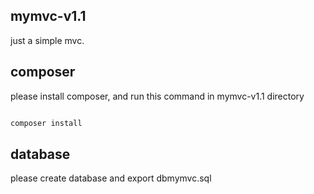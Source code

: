 ## mymvc-v1.1

just a simple mvc.


## composer

please install composer, and run this command in mymvc-v1.1 directory

```bash

composer install

```

## database

please create database and export dbmymvc.sql
